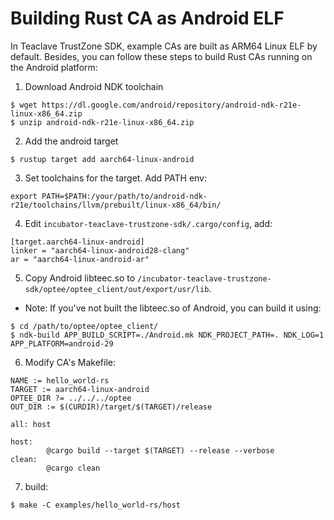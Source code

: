 # Building Rust CA as Android ELF

In Teaclave TrustZone SDK, example CAs are built as ARM64 Linux ELF by default.
Besides, you can follow these steps to build Rust CAs running on the Android
platform:

1. Download Android NDK toolchain

```
$ wget https://dl.google.com/android/repository/android-ndk-r21e-linux-x86_64.zip
$ unzip android-ndk-r21e-linux-x86_64.zip
```

2. Add the android target

```
$ rustup target add aarch64-linux-android
```

3. Set toolchains for the target. Add PATH env:

```
export PATH=$PATH:/your/path/to/android-ndk-r21e/toolchains/llvm/prebuilt/linux-x86_64/bin/
```

4. Edit `incubator-teaclave-trustzone-sdk/.cargo/config`, add:

```
[target.aarch64-linux-android]
linker = "aarch64-linux-android28-clang"
ar = "aarch64-linux-android-ar"
```

5. Copy Android libteec.so to
`/incubator-teaclave-trustzone-sdk/optee/optee_client/out/export/usr/lib`. 

- Note: If you've not built the libteec.so of Android, you can build it using:
```
$ cd /path/to/optee/optee_client/
$ ndk-build APP_BUILD_SCRIPT=./Android.mk NDK_PROJECT_PATH=. NDK_LOG=1 APP_PLATFORM=android-29
```

6. Modify CA's Makefile:

```
NAME := hello_world-rs
TARGET := aarch64-linux-android
OPTEE_DIR ?= ../../../optee
OUT_DIR := $(CURDIR)/target/$(TARGET)/release

all: host

host:
        @cargo build --target $(TARGET) --release --verbose
clean:
        @cargo clean
```

7. build:

```
$ make -C examples/hello_world-rs/host
```
